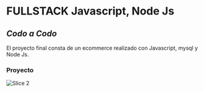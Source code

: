 # FULLSTACK Javascript, Node Js

## _Codo a Codo_

El proyecto final consta de un ecommerce realizado con Javascript, mysql y Node Js.

### Proyecto

![Slice 2](https://user-images.githubusercontent.com/71336562/228685363-194fde32-37bb-4b41-ab8b-de7d3ab43e78.png)


